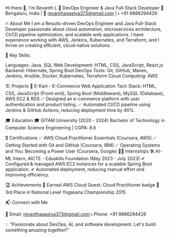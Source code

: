 Hi there 👋, I'm Revanth L
🚀 DevOps Engineer & Java Full-Stack Developer
📍 Bengaluru, India | 📧 revanthagastya373@gmail.com | 📞 +91 9886294426


🔥 About Me
I am a Results-driven DevOps Engineer and Java Full-Stack Developer passionate about cloud automation, microservices architecture, CI/CD pipeline optimization, and scalable web applications. I have experience working with AWS, Jenkins, Kubernetes, and Terraform, and I thrive on creating efficient, cloud-native solutions.

📌 Key Skills:

Languages: Java, SQL
Web Development: HTML, CSS, JavaScript, React.js
Backend: Hibernate, Spring Boot
DevOps Tools: Git, GitHub, Maven, Jenkins, Ansible, Docker, Kubernetes, Terraform
Cloud Computing: AWS


🏗️ Projects
🔹 E-Kart - E-Commerce Web Application
Tech Stack: HTML, CSS, JavaScript (Front-end), Spring Boot (Middleware), MySQL (Database), AWS EC2 & RDS
✅ Designed an e-commerce platform with user authentication and product listing.
✅ Automated CI/CD pipeline using Jenkins & GitHub Actions, reducing deployment time by 40%.


🎓 Education
🎓 GITAM University (2020 - 2024)
Bachelor of Technology in Computer Science Engineering | CGPA: 8.6


🎖️ Certifications
✅ AWS Cloud Practitioner Essentials (Coursera, AWS)
✅ Getting Started with Git and GitHub (Coursera, IBM)
✅ Operating Systems and You: Becoming a Power User (Coursera, Google)
👨‍💻 Internships
🛠️ AI-ML Intern, AICTE - Eduskills Foundation (May 2023 - July 2023)
✔ Configured & managed AWS EC2 instances for a scalable Spring Boot application.
✔ Automated deployment, reducing manual effort and improving efficiency.


🏆 Achievements
🏅 Earned AWS Cloud Quest: Cloud Practitioner badge
🏅 3rd Place in National Level Yogasana Championship 2015

📬 Connect with Me


📧 Email: revanthagastya373@gmail.com
📞 Phone: +91 9886294426

💡 "Passionate about DevOps, AI, and software development. Let's build something amazing together!"
